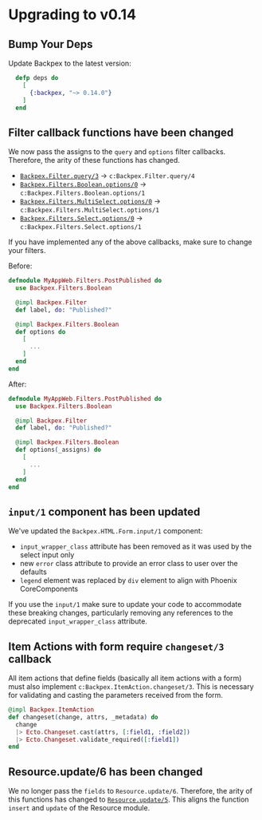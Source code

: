 # Upgrading to v0.14

## Bump Your Deps

Update Backpex to the latest version:

```elixir
  defp deps do
    [
      {:backpex, "~> 0.14.0"}
    ]
  end
```

## Filter callback functions have been changed

We now pass the assigns to the `query` and `options` filter callbacks. Therefore, the arity of these functions has changed.

- [`Backpex.Filter.query/3`]() -> `c:Backpex.Filter.query/4`
- [`Backpex.Filters.Boolean.options/0`]() -> `c:Backpex.Filters.Boolean.options/1`
- [`Backpex.Filters.MultiSelect.options/0`]() -> `c:Backpex.Filters.MultiSelect.options/1`
- [`Backpex.Filters.Select.options/0`]() -> `c:Backpex.Filters.Select.options/1`

If you have implemented any of the above callbacks, make sure to change your filters.

Before:

```elixir
defmodule MyAppWeb.Filters.PostPublished do
  use Backpex.Filters.Boolean

  @impl Backpex.Filter
  def label, do: "Published?"

  @impl Backpex.Filters.Boolean
  def options do
    [
      ...
    ]
  end
end
```

After:

```elixir
defmodule MyAppWeb.Filters.PostPublished do
  use Backpex.Filters.Boolean

  @impl Backpex.Filter
  def label, do: "Published?"

  @impl Backpex.Filters.Boolean
  def options(_assigns) do
    [
      ...
    ]
  end
end
```

## `input/1` component has been updated

We've updated the `Backpex.HTML.Form.input/1` component:

- `input_wrapper_class` attribute has been removed as it was used by the select input only
- new `error` class attribute to provide an error class to user over the defaults
- `legend` element was replaced by `div` element to align with Phoenix CoreComponents

If you use the `input/1` make sure to update your code to accommodate these breaking changes, particularly removing any references to the deprecated `input_wrapper_class` attribute.

## Item Actions with form require `changeset/3` callback

All item actions that define fields (basically all item actions with a form) must also implement `c:Backpex.ItemAction.changeset/3`. This is necessary for validating and casting the parameters received from the form.

```elixir
@impl Backpex.ItemAction
def changeset(change, attrs, _metadata) do
  change
  |> Ecto.Changeset.cast(attrs, [:field1, :field2])
  |> Ecto.Changeset.validate_required([:field1])
end
```
## Resource.update/6 has been changed

We no longer pass the `fields` to `Resource.update/6`. Therefore, the arity of this functions has changed to [`Resource.update/5`](). This aligns the function `insert` and `update` of the Resource module.
